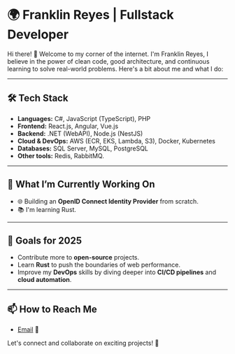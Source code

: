 # 🌍 Franklin Reyes | Fullstack Developer

Hi there! 👋 Welcome to my corner of the internet. I'm Franklin Reyes, I believe in the power of clean code, good architecture, and continuous learning to solve real-world problems. Here's a bit about me and what I do:

---

## 🛠️ Tech Stack

- **Languages:** C#, JavaScript (TypeScript), PHP
- **Frontend:** React.js, Angular, Vue.js
- **Backend:** .NET (WebAPI), Node.js (NestJS)
- **Cloud & DevOps:** AWS (ECR, EKS, Lambda, S3), Docker, Kubernetes
- **Databases:** SQL Server, MySQL, PostgreSQL
- **Other tools:** Redis, RabbitMQ.

---

## 🚀 What I’m Currently Working On

- 🌐 Building an **OpenID Connect Identity Provider** from scratch.
- 📚 I'm learning Rust.

---

## 🎯 Goals for 2025

- Contribute more to **open-source** projects.
- Learn **Rust** to push the boundaries of web performance.
- Improve my **DevOps** skills by diving deeper into **CI/CD pipelines** and **cloud automation**.

---

## 📫 How to Reach Me

- [Email](mailto:freyeshn96@outlook.es) 📧

Let's connect and collaborate on exciting projects! 🚀


<!--
**freyeshn96/freyeshn96** is a ✨ _special_ ✨ repository because its `README.md` (this file) appears on your GitHub profile.

Here are some ideas to get you started:

- 🔭 I’m currently working on ...
- 🌱 I’m currently learning ...
- 👯 I’m looking to collaborate on ...
- 🤔 I’m looking for help with ...
- 💬 Ask me about ...
- 📫 How to reach me: ...
- 😄 Pronouns: ...
- ⚡ Fun fact: ...
-->
